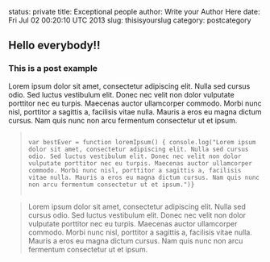 status: private
title: Exceptional people
author: Write your Author Here
date: Fri Jul 02 00:20:10 UTC 2013
slug: thisisyourslug
category: postcategory


<h2>Hello everybody!!</h2>


<h3>This is a post example</h3>

Lorem ipsum dolor sit amet, consectetur adipiscing elit. Nulla sed cursus odio. Sed luctus vestibulum elit. Donec nec velit non dolor vulputate porttitor nec eu turpis. Maecenas auctor ullamcorper commodo. Morbi nunc nisl, porttitor a sagittis a, facilisis vitae nulla. Mauris a eros eu magna dictum cursus. Nam quis nunc non arcu fermentum consectetur ut et ipsum.

<blockquote>
  <code>
var bestEver = function loremIpsum() { console.log("Lorem ipsum dolor sit amet, consectetur adipiscing elit. Nulla sed cursus odio. Sed luctus vestibulum elit. Donec nec velit non dolor vulputate porttitor nec eu turpis. Maecenas auctor ullamcorper commodo. Morbi nunc nisl, porttitor a sagittis a, facilisis vitae nulla. Mauris a eros eu magna dictum cursus. Nam quis nunc non arcu fermentum consectetur ut et ipsum.")}
 </code>
</blockquote>

<blockquote>
Lorem ipsum dolor sit amet, consectetur adipiscing elit. Nulla sed cursus odio. Sed luctus vestibulum elit. Donec nec velit non dolor vulputate porttitor nec eu turpis. Maecenas auctor ullamcorper commodo. Morbi nunc nisl, porttitor a sagittis a, facilisis vitae nulla. Mauris a eros eu magna dictum cursus. Nam quis nunc non arcu fermentum consectetur ut et ipsum.
</blockquote>